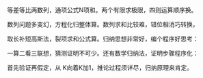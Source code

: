 等差等比两数列，通项公式N项和。两个有限求极限，四则运算顺序换。

数列问题多变幻，方程化归整体算。数列求和比较难，错位相消巧转换，

取长补短高斯法，裂项求和公式算。归纳思想非常好，编个程序好思考：

一算二看三联想，猜测证明不可少。还有数学归纳法，证明步骤程序化：

首先验证再假定，从 K向着K加1，推论过程须详尽，归纳原理来肯定。